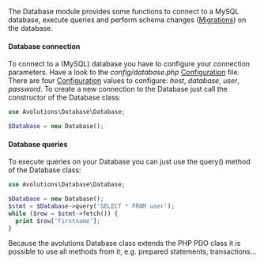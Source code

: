 The Database module provides some functions to connect to a MySQL database, execute queries and perform schema changes ([Migrations](migration.md)) on the database.

#### Database connection

To connect to a (MySQL) database you have to configure your connection parameters.
Have a look to the *config/database.php* [Configuration](config.md) file.
There are four [Configuration](config.md) values to configure: *host*, *database*, *user*, *password*.
To create a new connection to the Database just call the constructor of the Database class:
```php
use Avolutions\Database\Database;

$Database = new Database();
```

#### Database queries

To execute queries on your Database you can just use the query() method of the Database class:
```php
use Avolutions\Database\Database;

$Database = new Database();
$stmt = $Database->query('SELECT * FROM user');
while ($row = $stmt->fetch()) {
  print $row['Firstname'];
}
```
Because the avolutions Database class extends the PHP PDO class it is possible to use all methods from it, e.g. prepared statements, transactions...
